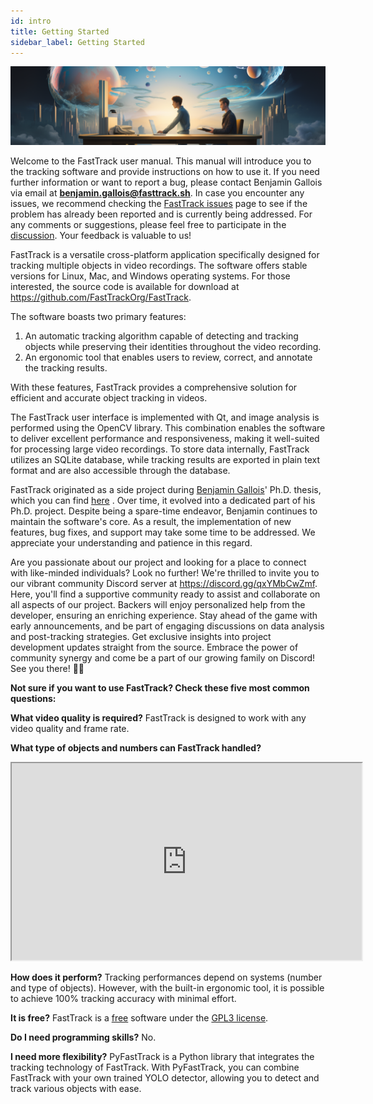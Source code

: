 ```yaml
---
id: intro
title: Getting Started
sidebar_label: Getting Started
---
```


![getting_started](assets/getting_started.png)

Welcome to the FastTrack user manual. This manual will introduce you to the tracking software and provide instructions on how to use it. If you need further information or want to report a bug, please contact Benjamin Gallois via email at **benjamin.gallois@fasttrack.sh**. In case you encounter any issues, we recommend checking the  [FastTrack issues](https://github.com/FastTrackOrg/FastTrack/issues)  page to see if the problem has already been reported and is currently being addressed. For any comments or suggestions, please feel free to participate in the [discussion](https://github.com/FastTrackOrg/FastTrack/discussions). Your feedback is valuable to us!

FastTrack is a versatile cross-platform application specifically designed for tracking multiple objects in video recordings. The software offers stable versions for Linux, Mac, and Windows operating systems. For those interested, the source code is available for download at https://github.com/FastTrackOrg/FastTrack.

The software boasts two primary features:

1. An automatic tracking algorithm capable of detecting and tracking objects while preserving their identities throughout the video recording.
2. An ergonomic tool that enables users to review, correct, and annotate the tracking results.

With these features, FastTrack provides a comprehensive solution for efficient and accurate object tracking in videos.

The FastTrack user interface is implemented with Qt, and image analysis is performed using the OpenCV library. This combination enables the software to deliver excellent performance and responsiveness, making it well-suited for processing large video recordings. To store data internally, FastTrack utilizes an SQLite database, while tracking results are exported in plain text format and are also accessible through the database.

FastTrack originated as a side project during  [Benjamin Gallois](https://github.com/bgallois)' Ph.D. thesis, which you can find [here](https://hal.archives-ouvertes.fr/tel-03243224/document) . Over time, it evolved into a dedicated part of his Ph.D. project. Despite being a spare-time endeavor, Benjamin continues to maintain the software's core. As a result, the implementation of new features, bug fixes, and support may take some time to be addressed. We appreciate your understanding and patience in this regard.

Are you passionate about our project and looking for a place to connect with like-minded individuals? Look no further! We're thrilled to invite you to our vibrant community Discord server at https://discord.gg/qxYMbCwZmf. Here, you'll find a supportive community ready to assist and collaborate on all aspects of our project. Backers will enjoy personalized help from the developer, ensuring an enriching experience. Stay ahead of the game with early announcements, and be part of engaging discussions on data analysis and post-tracking strategies. Get exclusive insights into project development updates straight from the source. Embrace the power of community synergy and come be a part of our growing family on Discord! See you there! 🚀🌟

**Not sure if you want to use FastTrack? Check these five most common questions:**

**What video quality is required?**
FastTrack is designed to work with any video quality and frame rate.

**What type of objects and numbers can FastTrack handled?**
<iframe id="lbry-iframe" width="560" height="315" src="https://lbry.tv/$/embed/FastTrack-demo/b23ab74d4a632261ebd2bf4286e5ff7460395616" allowfullscreen></iframe>

**How does it perform?**
Tracking performances depend on systems (number and type of objects). However, with the built-in ergonomic tool, it is possible to achieve 100% tracking accuracy with minimal effort.

**It is free?**
FastTrack is a [free](https://www.gnu.org/philosophy/free-sw.en.html) software under the [GPL3 license](https://www.gnu.org/licenses/gpl-3.0.en.html).

**Do I need programming skills?**
No.

**I need more flexibility?**
PyFastTrack is a Python library that integrates the tracking technology of FastTrack. With PyFastTrack, you can combine FastTrack with your own trained YOLO detector, allowing you to detect and track various objects with ease.
